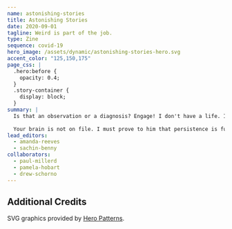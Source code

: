 ```yaml
---
name: astonishing-stories
title: Astonishing Stories
date: 2020-09-01
tagline: Weird is part of the job.
type: Zine
sequence: covid-19
hero_image: /assets/dynamic/astonishing-stories-hero.svg
accent_color: "125,150,175"
page_css: |
  .hero:before {
    opacity: 0.4;
  }
  .story-container {
    display: block;
  }
summary: |
  Is that an observation or a diagnosis? Engage! I don't have a life. I have a program. That was awfully close. What if you killed me? What makes you think I wasn't trying? If you hear muffled screams, consider that a request for a beam out. Is something wrong? Yes. Terribly wrong.
  
  Your brain is not on file. I must prove to him that persistence is futile. It's like being pecked to death by ducks. You punch like a Ferengi. Well, let me guess! You're either lost, or desperately searching for a good tailor. "Impossible" is a word that humans use far too often.
lead_editors:
  - amanda-reeves
  - sachin-benny
collaborators:
  - paul-millerd
  - pamela-hobart
  - drew-schorno
---
```


## Additional Credits

SVG graphics provided by [Hero Patterns](https://www.heropatterns.com/).
